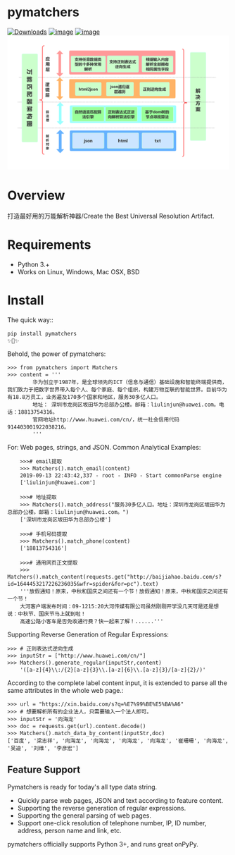 pymatchers
===========
[![Downloads](https://github.com/SimonWang00/matchers)](https://github.com/SimonWang00/matchers)
[![image](https://img.shields.io/pypi/pyversions/pymatchers.svg)](https://pypi.org/project/pymatchers/)
[![image](https://github.com/SimonWang00/matchers/requests.svg)](https://github.com/SimonWang00/matchers/graphs/contributors)
<img src="./pictures/架构图.png?raw=true"/> 

Overview
========

打造最好用的万能解析神器/Create the Best Universal Resolution Artifact.

Requirements
============

* Python 3.+
* Works on Linux, Windows, Mac OSX, BSD

Install
=======

The quick way::
```
pip install pymatchers
✨🍰✨
```

Behold, the power of pymatchers:

``` {.sourceCode .python}
>>> from pymatchers import Matchers
>>> content = '''
        华为创立于1987年，是全球领先的ICT（信息与通信）基础设施和智能终端提供商，我们致力于把数字世界带入每个人、每个家庭、每个组织，构建万物互联的智能世界。目前华为有18.8万员工，业务遍及170多个国家和地区，服务30多亿人口。
        地址： 深圳市龙岗区坂田华为总部办公楼。邮箱：liulinjun@huawei.com。电话：18813754316。
        官网地址http://www.huawei.com/cn/，统一社会信用代码914403001922038216。
        '''
```

For: Web pages, strings, and JSON. Common Analytical Examples:
``` {.sourceCode .python}
    >>># email提取
    >>> Matchers().match_email(content)
    2019-09-13 22:43:42,337 - root - INFO - Start commonParse engine
    ['liulinjun@huawei.com']

    >>># 地址提取
    >>> Matchers().match_address("服务30多亿人口。地址：深圳市龙岗区坂田华为总部办公楼。邮箱：liulinjun@huawei.com。")
    ['深圳市龙岗区坂田华为总部办公楼']

    >>># 手机号码提取
    >>> Matchers().match_phone(content)
    ['18813754316']

    >>># 通用网页正文提取
    >>> Matchers().match_content(requests.get("http://baijiahao.baidu.com/s?id=1644453217226236035&wfr=spider&for=pc").text)
    '''放假通知！原来，中秋和国庆之间还有一个节！放假通知！原来，中秋和国庆之间还有一个节！
    大河客户端发布时间：09-1215:20大河传媒有限公司虽然刚刚开学没几天可是还是想说：中秋节、国庆节马上就到啦！
    高速公路小客车是否免收通行费？快一起来了解！......'''
```

Supporting Reverse Generation of Regular Expressions:
``` {.sourceCode .python}
>>> # 正则表达式逆向生成
>>> inputStr = ["http://www.huawei.com/cn/"]
>>> Matchers().generate_regular(inputStr,content)
    '([a-z]{4}\\:/{2}[a-z]{3}\\.[a-z]{6}\\.[a-z]{3}/[a-z]{2}/)'
```

According to the complete label content input, it is extended to parse all the same attributes in the whole web page.:
``` {.sourceCode .python}
>>> url = "https://xin.baidu.com/s?q=%E7%99%BE%E5%BA%A6"
>>> # 想要解析所有的企业法人，只需要输入一个法人即可。
>>> inputStr = '向海龙'
>>> doc = requests.get(url).content.decode()
>>> Matchers().match_data_by_content(inputStr,doc)
['百度', '梁志祥', '向海龙', '向海龙', '向海龙', '向海龙', '崔珊珊', '向海龙', '吴迪', '刘维', '李彦宏']
```


Feature Support
---------------

Pymatchers is ready for today's all type data string.

-   Quickly parse web pages, JSON and text according to feature content.
-   Supporting the reverse generation of regular expressions.
-   Supporting the general parsing of web pages.
-   Support one-click resolution of telephone number, IP, ID number, address, person name and link, etc.

pymatchers officially supports Python 3+, and runs great onPyPy.

